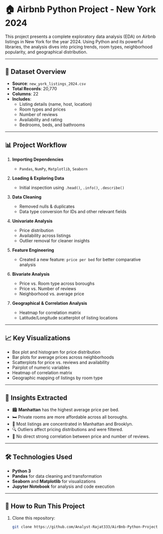 # 🏠 Airbnb Python Project - New York 2024

This project presents a complete exploratory data analysis (EDA) on Airbnb listings in New York for the year 2024. Using Python and its powerful libraries, the analysis dives into pricing trends, room types, neighborhood popularity, and geographical distribution.

---

## 📂 Dataset Overview

- **Source**: `new_york_listings_2024.csv`
- **Total Records**: 20,770
- **Columns**: 22
- **Includes**:
  - Listing details (name, host, location)
  - Room types and prices
  - Number of reviews
  - Availability and rating
  - Bedrooms, beds, and bathrooms

---

## 📊 Project Workflow

1. **Importing Dependencies**
   - `Pandas`, `NumPy`, `Matplotlib`, `Seaborn`

2. **Loading & Exploring Data**
   - Initial inspection using `.head()`, `.info()`, `.describe()`

3. **Data Cleaning**
   - Removed nulls & duplicates
   - Data type conversion for IDs and other relevant fields

4. **Univariate Analysis**
   - Price distribution
   - Availability across listings
   - Outlier removal for cleaner insights

5. **Feature Engineering**
   - Created a new feature: `price per bed` for better comparative analysis

6. **Bivariate Analysis**
   - Price vs. Room type across boroughs
   - Price vs. Number of reviews
   - Neighborhood vs. average price

7. **Geographical & Correlation Analysis**
   - Heatmap for correlation matrix
   - Latitude/Longitude scatterplot of listing locations

---

## 📈 Key Visualizations

- Box plot and histogram for price distribution
- Bar plots for average prices across neighborhoods
- Scatterplots for price vs. reviews and availability
- Pairplot of numeric variables
- Heatmap of correlation matrix
- Geographic mapping of listings by room type

---

## 🧠 Insights Extracted

- 🏙️ **Manhattan** has the highest average price per bed.
- 🛏️ Private rooms are more affordable across all boroughs.
- 📍 Most listings are concentrated in Manhattan and Brooklyn.
- 🔍 Outliers affect pricing distributions and were filtered.
- 💬 No direct strong correlation between price and number of reviews.

---

## 🛠 Technologies Used

- **Python 3**
- **Pandas** for data cleaning and transformation
- **Seaborn** and **Matplotlib** for visualizations
- **Jupyter Notebook** for analysis and code execution

---

## 🚀 How to Run This Project

1. Clone this repository:
   ```bash
   git clone https://github.com/Analyst-Rajat333/AirBnb-Python-Project.git
